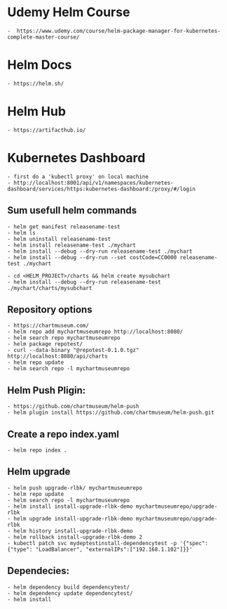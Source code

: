 # Udemy Helm Course
    -  https://www.udemy.com/course/helm-package-manager-for-kubernetes-complete-master-course/

# Helm Docs
    - https://helm.sh/

# Helm Hub
    - https://artifacthub.io/

# Kubernetes Dashboard
    - first do a 'kubectl proxy' on local machine
    - http://localhost:8001/api/v1/namespaces/kubernetes-dashboard/services/https:kubernetes-dashboard:/proxy/#/login

## Sum usefull helm commands

    - helm get manifest releasename-test
    - helm ls 
    - helm uninstall releasename-test
    - helm install releasename-test ./mychart
    - helm install --debug --dry-run releasename-test ./mychart
    - helm install --debug --dry-run --set costCode=CC0000 releasename-test ./mychart

    - cd <HELM_PROJECT>/charts && helm create mysubchart
    - helm install --debug --dry-run releasename-test ./mychart/charts/mysubchart

## Repository options
    - https://chartmuseum.com/
    - helm repo add mychartmuseumrepo http://localhost:8080/
    - helm search repo mychartmuseumrepo
    - helm package repotest/
    - curl --data-binary "@repotest-0.1.0.tgz" http://localhost:8080/api/charts
    - helm repo update
    - helm search repo -l mychartmuseumrepo

## Helm Push Pligin: 
    - https://github.com/chartmuseum/helm-push
    - helm plugin install https://github.com/chartmuseum/helm-push.git

## Create a repo index.yaml
    - helm repo index .

## Helm upgrade
    - helm push upgrade-rlbk/ mychartmuseumrepo
    - helm repo update
    - helm search repo -l mychartmuseumrepo
    - helm install install-upgrade-rlbk-demo mychartmuseumrepo/upgrade-rlbk
    - helm upgrade install-upgrade-rlbk-demo mychartmuseumrepo/upgrade-rlbk
    - helm history install-upgrade-rlbk-demo
    - helm rollback install-upgrade-rlbk-demo 2
    - kubectl patch svc mydeptestinstall-dependencytest -p '{"spec": {"type": "LoadBalancer", "externalIPs":["192.168.1.102"]}}'

## Dependecies:
    - helm dependency build dependencytest/
    - helm dependency update dependencytest/
    - helm install